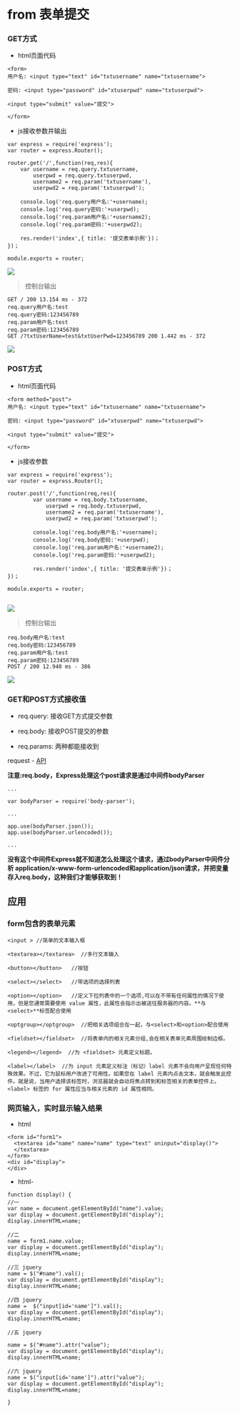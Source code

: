 # from 表单提交

### GET方式

* html页面代码

```
<form>
用户名: <input type="text" id="txtusername" name="txtusername">

密码: <input type="password" id="xtuserpwd" name="txtuserpwd">

<input type="submit" value="提交">

</form>
``` 

* js接收参数并输出

```
var express = require('express');
var router = express.Router();

router.get('/',function(req,res){
	var username = req.query.txtusername,
	    userpwd = req.query.txtuserpwd,
   	    username2 = req.param('txtusername'),
	    userpwd2 = req.param('txtuserpwd');

	console.log('req.query用户名:'+username);
	console.log('req.query密码:'+userpwd);
	console.log('req.param用户名:'+username2);
	console.log('req.param密码:'+userpwd2);
	
	res.render('index',{ title: '提交表单示例'})；
})；

module.exports = router;

```

![](img/form1.jpg)

> 控制台输出

```
GET / 200 13.154 ms - 372
req.query用户名:test
req.query密码:123456789
req.param用户名:test
req.param密码:123456789
GET /?txtUserName=test&txtUserPwd=123456789 200 1.442 ms - 372

```

![](img/form2.jpg)


### POST方式

* html页面代码

```
<form method="post">
用户名: <input type="text" id="txtusername" name="txtusername">

密码: <input type="password" id="xtuserpwd" name="txtuserpwd">

<input type="submit" value="提交">

</form>
```

* js接收参数

```
var express = require('express');
var router = express.Router();

router.post('/',function(req,res){
        var username = req.body.txtusername,
            userpwd = req.body.txtuserpwd,
            username2 = req.param('txtusername'),
            userpwd2 = req.param('txtuserpwd');

        console.log('req.body用户名:'+username);
        console.log('req.body密码:'+userpwd);
        console.log('req.param用户名:'+username2);
        console.log('req.param密码:'+userpwd2);
        
        res.render('index',{ title: '提交表单示例'})；
})；

module.exports = router;


```

![](img/form3.jpg)

> 控制台输出

```
req.body用户名:test
req.body密码:123456789
req.param用户名:test
req.param密码:123456789
POST / 200 12.940 ms - 386

```

![](img/form4.jpg)

### GET和POST方式接收值

* req.query: 接收GET方式提交参数

* req.body:  接收POST提交的参数

* req.params: 两种都能接收到

request - [API]( http://expressjs.com/api.html#req.params)


**注意:req.body，Express处理这个post请求是通过中间件bodyParser**

```
...

var bodyParser = require('body-parser');

...

app.use(bodyParser.json());
app.use(bodyParser.urlencoded());

...

```

**没有这个中间件Express就不知道怎么处理这个请求，通过bodyParser中间件分析 application/x-www-form-urlencoded和application/json请求，并把变量存入req.body，这种我们才能够获取到！**

## 应用

### form包含的表单元素

```
<input > //简单的文本输入框

<textarea></textarea>  //多行文本输入

<button></button>   //按钮

<select></select>   //带选项的选择列表

<option></option>   //定义下拉列表中的一个选项,可以在不带有任何属性的情况下使用，但是您通常需要使用 value 属性，此属性会指示出被送往服务器的内容。**与<select>**标签配合使用

<optgroup></optgroup>  //把相关选项组合在一起，与<select>和<option>配合使用

<fieldset></fieldset>  //将表单内的相关元素分组,会在相关表单元素周围绘制边框。

<legend></legend>  //为 <fieldset> 元素定义标题。

<label></label>  //为 input 元素定义标注（标记）label 元素不会向用户呈现任何特殊效果。不过，它为鼠标用户改进了可用性。如果您在 label 元素内点击文本，就会触发此控件。就是说，当用户选择该标签时，浏览器就会自动将焦点转到和标签相关的表单控件上。<label> 标签的 for 属性应当与相关元素的 id 属性相同。

```
### 网页输入，实时显示输入结果

* html

```
<form id="form1">  
  <textarea id="name" name="name" type="text" oninput="display()">
  </textarea>
</form>
<div id="display">
</div>
```

* html-<script></script>

```
function display() {
//一
var name = document.getElementById("name").value;  
var display = document.getElementById("display");
display.innerHTML=name;

//二
name = form1.name.value;  
var display = document.getElementById("display");
display.innerHTML=name;

//三 jquery
name = $("#name").val();  
var display = document.getElementById("display");
display.innerHTML=name;

//四 jquery
name =  $("input[id='name']").val();  
var display = document.getElementById("display");
display.innerHTML=name;

//五 jquery

name = $("#name").attr("value");  
var display = document.getElementById("display");
display.innerHTML=name;

//六 jquery
name = $("input[id='name']").attr("value");  
var display = document.getElementById("display");
display.innerHTML=name;

}
```















